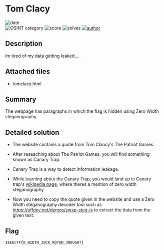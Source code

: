 # Tom Clacy

![date](https://img.shields.io/badge/date-27.01.2021-brightgreen.svg)  
![OSINT category](https://img.shields.io/badge/category-forensics-lightgrey.svg)
![score](https://img.shields.io/badge/score-100-blue.svg)
![solves](https://img.shields.io/badge/solves-0109-brightgreen.svg)
[![author](https://img.shields.io/badge/author-pwned17-blue)](https://github.com/pwned-17)

## Description
Im tired of my data getting leaked....

## Attached files
- tomclacy.html

## Summary
The webpage has paragraphs in which the flag is hidden using Zero Width steganography. 

## Detailed solution

- The website contains a quote from Tom Clancy's The Patriot Games.

- After reseaching about The Patriot Games, you will find something known as Canary Trap.

- Canary Trap is a way to detect information leakage.

- While learning about the Canary Trap, you would land up in Canary trap's [wikipedia page](https://en.m.wikipedia.org/wiki/Canary_trap), where theres a mention of zero width steganography
- Now you need to copy the quote given in the website and use a Zero Width steganography decoder tool such as https://offdev.net/demos/zwsp-steg-js to extract the data from the given text.


## Flag
```
IEEECTF{0_WIDTH_J@CK_R@Y@N_3N0UGH?}
```